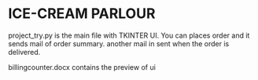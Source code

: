 # ICE-CREAM PARLOUR
project_try.py is the main file with TKINTER UI.
You can places order and it sends mail of order summary.
another mail in sent when the order is delivered.

billingcounter.docx contains the preview of ui

